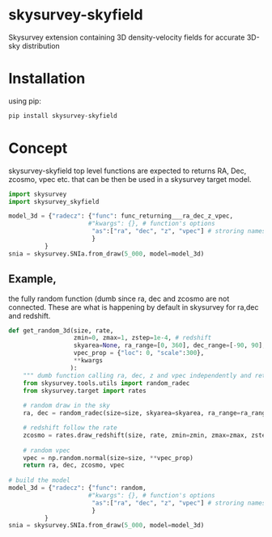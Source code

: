 # skysurvey-skyfield
Skysurvey extension containing 3D density-velocity fields for accurate 3D-sky distribution

# Installation
using pip:
```bash
pip install skysurvey-skyfield
```

# Concept 
skysurvey-skyfield top level functions are expected to returns RA, Dec, zcosmo, vpec etc. that can be then be used in a skysurvey target model.

```python
import skysurvey
import skysurvey_skyfield

model_3d = {"radecz": {"func": func_returning___ra_dec_z_vpec,
                      #"kwargs": {}, # function's options
                       "as":["ra", "dec", "z", "vpec"] # stroring names
					   }
          }
snia = skysurvey.SNIa.from_draw(5_000, model=model_3d)
```


## Example, 

the fully random function (dumb since ra, dec and zcosmo
are not connected. These are what is happening by default in skysurvey
for ra,dec and redshift.

```python
def get_random_3d(size, rate, 
                  zmin=0, zmax=1, zstep=1e-4, # redshift
                  skyarea=None, ra_range=[0, 360], dec_range=[-90, 90], # radec
                  vpec_prop = {"loc": 0, "scale":300},
                  **kwargs
                 ):
    """ dumb function calling ra, dec, z and vpec independently and returning them all at once. """
    from skysurvey.tools.utils import random_radec
    from skysurvey.target import rates
    
	# random draw in the sky
    ra, dec = random_radec(size=size, skyarea=skyarea, ra_range=ra_range, dec_range=dec_range)

	# redshift follow the rate
    zcosmo = rates.draw_redshift(size, rate, zmin=zmin, zmax=zmax, zstep=zstep, skyarea=skyarea, **kwargs)
	
	# random vpec
    vpec = np.random.normal(size=size, **vpec_prop)
    return ra, dec, zcosmo, vpec
	
# build the model
model_3d = {"radecz": {"func": random,
                      #"kwargs": {}, # function's options
                       "as":["ra", "dec", "z", "vpec"] # stroring names
					   }
          }
snia = skysurvey.SNIa.from_draw(5_000, model=model_3d)
```
